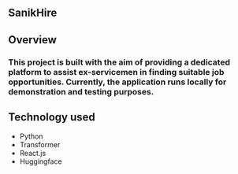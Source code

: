 ## SanikHire 

<h2>Overview</h2>
<h3>
This project is built with the aim of providing a dedicated platform to assist ex-servicemen in finding suitable job opportunities. 
  Currently, the application runs locally for demonstration and testing purposes.
</h3>

## Technology used
<ul>
  <li>Python</li>
  <li>Transformer</li>
    <li>React.js</li>
  <li>Huggingface</li>
</ul>
